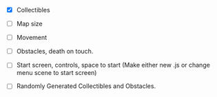 - [x] Collectibles

- [ ] Map size

- [ ] Movement

- [ ] Obstacles, death on touch.

- [ ] Start screen, controls, space to start  (Make either new .js or change menu scene to start screen)

- [ ] Randomly Generated Collectibles and Obstacles.